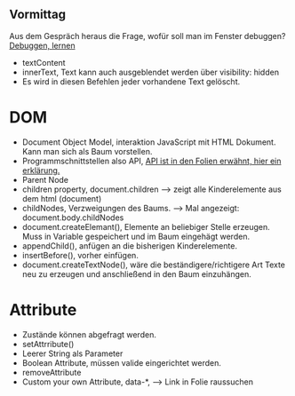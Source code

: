 ## Vormittag

Aus dem Gespräch heraus die Frage, wofür soll man im Fenster debuggen?
[Debuggen, lernen](https://t3n.de/news/debuggen-lernen-5-kniffe-fuer-1305305/)

- textContent
- innerText, Text kann auch ausgeblendet werden über visibility: hidden
- Es wird in diesen Befehlen jeder vorhandene Text gelöscht.

# DOM
- Document Object Model, interaktion JavaScript mit HTML Dokument. Kann man sich als Baum vorstellen.
- Programmschnittstellen also API, [API ist in den Folien erwähnt, hier ein erklärung.](https://www.talend.com/de/resources/was-ist-eine-api/)
- Parent Node
- children property, document.children --> zeigt alle Kinderelemente aus dem html (document)
- childNodes, Verzweigungen des Baums. --> Mal angezeigt: document.body.childNodes
- document.createElemant(), Elemente an beliebiger Stelle erzeugen. Muss in Variable gespeichert und im Baum eingehägt werden.
- appendChild(), anfügen an die bisherigen Kinderelemente.
- insertBefore(), vorher einfügen.
- document.createTextNode(), wäre die beständigere/richtigere Art Texte neu zu erzeugen und anschließend in den Baum einzuhängen.

# Attribute

- Zustände können abgefragt werden.
- setAttrribute()
- Leerer String als Parameter
- Boolean Attribute, müssen valide eingerichtet werden.
- removeAttribute
- Custom your own Attribute, data-*, --> Link in Folie raussuchen
